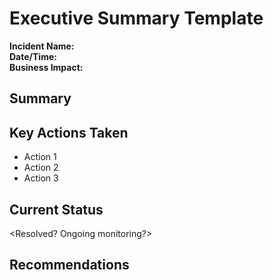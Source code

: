 # Executive Summary Template

**Incident Name:**  
**Date/Time:**  
**Business Impact:**  

## Summary
<Plain-language summary for executives.>

## Key Actions Taken
- Action 1
- Action 2
- Action 3

## Current Status
<Resolved? Ongoing monitoring?>

## Recommendations
<High-level steps to reduce recurrence.>
